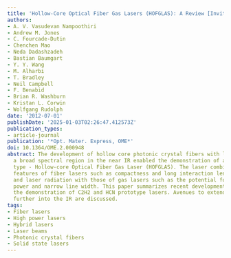 ```yaml
---
title: 'Hollow-Core Optical Fiber Gas Lasers (HOFGLAS): A Review [Invited]'
authors:
- A. V. Vasudevan Nampoothiri
- Andrew M. Jones
- C. Fourcade-Dutin
- Chenchen Mao
- Neda Dadashzadeh
- Bastian Baumgart
- Y. Y. Wang
- M. Alharbi
- T. Bradley
- Neil Campbell
- F. Benabid
- Brian R. Washburn
- Kristan L. Corwin
- Wolfgang Rudolph
date: '2012-07-01'
publishDate: '2025-01-03T02:26:47.412573Z'
publication_types:
- article-journal
publication: '*Opt. Mater. Express, OME*'
doi: 10.1364/OME.2.000948
abstract: The development of hollow core photonic crystal fibers with low losses over
  a broad spectral region in the near IR enabled the demonstration of a novel laser
  type - Hollow-core Optical Fiber Gas Laser (HOFGLAS). The laser combines attractive
  features of fiber lasers such as compactness and long interaction length of pump
  and laser radiation with those of gas lasers such as the potential for high output
  power and narrow line width. This paper summarizes recent developments and describes
  the demonstration of C2H2 and HCN prototype lasers. Avenues to extend laser emission
  further into the IR are discussed.
tags:
- Fiber lasers
- High power lasers
- Hybrid lasers
- Laser beams
- Photonic crystal fibers
- Solid state lasers
---
```

